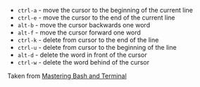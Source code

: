 * `ctrl-a` - move the cursor to the beginning of the current line
* `ctrl-e` - move the cursor to the end of the current line
* `alt-b` - move the cursor backwards one word
* `alt-f` - move the cursor forward one word
* `ctrl-k` - delete from cursor to the end of the line
* `ctrl-u` - delete from cursor to the beginning of the line
* `alt-d` - delete the word in front of the cursor
* `ctrl-w` - delete the word behind of the cursor

Taken from [Mastering Bash and Terminal](https://www.blockloop.io/mastering-bash-and-terminal)
